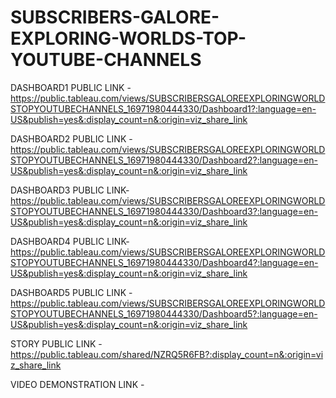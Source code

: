 # SUBSCRIBERS-GALORE-EXPLORING-WORLDS-TOP-YOUTUBE-CHANNELS

DASHBOARD1 PUBLIC LINK -https://public.tableau.com/views/SUBSCRIBERSGALOREEXPLORINGWORLDSTOPYOUTUBECHANNELS_16971980444330/Dashboard1?:language=en-US&publish=yes&:display_count=n&:origin=viz_share_link

DASHBOARD2 PUBLIC LINK -https://public.tableau.com/views/SUBSCRIBERSGALOREEXPLORINGWORLDSTOPYOUTUBECHANNELS_16971980444330/Dashboard2?:language=en-US&publish=yes&:display_count=n&:origin=viz_share_link

DASHBOARD3 PUBLIC LINK-https://public.tableau.com/views/SUBSCRIBERSGALOREEXPLORINGWORLDSTOPYOUTUBECHANNELS_16971980444330/Dashboard3?:language=en-US&publish=yes&:display_count=n&:origin=viz_share_link

DASHBOARD4 PUBLIC LINK-https://public.tableau.com/views/SUBSCRIBERSGALOREEXPLORINGWORLDSTOPYOUTUBECHANNELS_16971980444330/Dashboard4?:language=en-US&publish=yes&:display_count=n&:origin=viz_share_link

DASHBOARD5 PUBLIC LINK -https://public.tableau.com/views/SUBSCRIBERSGALOREEXPLORINGWORLDSTOPYOUTUBECHANNELS_16971980444330/Dashboard5?:language=en-US&publish=yes&:display_count=n&:origin=viz_share_link

STORY PUBLIC LINK -https://public.tableau.com/shared/NZRQ5R6FB?:display_count=n&:origin=viz_share_link

VIDEO DEMONSTRATION LINK - 

